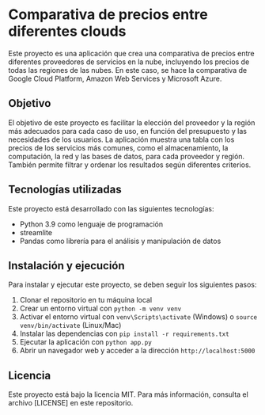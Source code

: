 # Comparativa de precios entre diferentes clouds

Este proyecto es una aplicación que crea una comparativa de precios entre diferentes proveedores de servicios en la nube, incluyendo los precios de todas las regiones de las nubes. En este caso, se hace la comparativa de Google Cloud Platform, Amazon Web Services y Microsoft Azure.

## Objetivo

El objetivo de este proyecto es facilitar la elección del proveedor y la región más adecuados para cada caso de uso, en función del presupuesto y las necesidades de los usuarios. La aplicación muestra una tabla con los precios de los servicios más comunes, como el almacenamiento, la computación, la red y las bases de datos, para cada proveedor y región. También permite filtrar y ordenar los resultados según diferentes criterios.

## Tecnologías utilizadas

Este proyecto está desarrollado con las siguientes tecnologías:

- Python 3.9 como lenguaje de programación
- streamlite
- Pandas como librería para el análisis y manipulación de datos

## Instalación y ejecución

Para instalar y ejecutar este proyecto, se deben seguir los siguientes pasos:

1. Clonar el repositorio en tu máquina local
2. Crear un entorno virtual con `python -m venv venv`
3. Activar el entorno virtual con `venv\Scripts\activate` (Windows) o `source venv/bin/activate` (Linux/Mac)
4. Instalar las dependencias con `pip install -r requirements.txt`
5. Ejecutar la aplicación con `python app.py`
6. Abrir un navegador web y acceder a la dirección `http://localhost:5000`

## Licencia

Este proyecto está bajo la licencia MIT. Para más información, consulta el archivo [LICENSE] en este repositorio.
